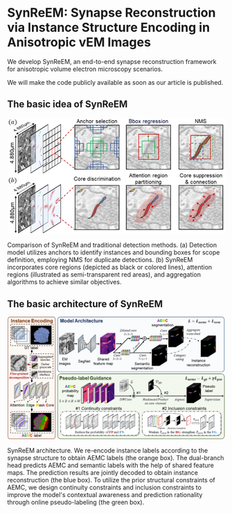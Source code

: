 # SynReEM: Synapse Reconstruction via Instance Structure Encoding in Anisotropic vEM Images

We develop SynReEM, an end-to-end synapse reconstruction framework for anisotropic volume electron microscopy scenarios. 
<br />



We will make the code publicly available as soon as our article is published.


## The basic idea of SynReEM

<div  align="center">    
	<img src="https://github.com/fenglingbai/SynReEM/blob/main/fig/p2_motivation.png" width = "600px" />
</div>

Comparison of SynReEM and traditional detection methods. (a) Detection model utilizes anchors to identify instances and bounding boxes for scope definition, employing NMS for duplicate detections. (b) SynReEM incorporates core regions (depicted as black or colored lines), attention regions (illustrated as semi-transparent red areas), and aggregation algorithms to achieve similar objectives.

## The basic architecture of SynReEM

<div  align="center">    
	<img src="https://github.com/fenglingbai/SynReEM/blob/main/fig/p3_SynReEM.png" width = "600px" />
</div>

SynReEM architecture. We re-encode instance labels according to the synapse structure to obtain AEMC labels (the orange box). The dual-branch head predicts AEMC and semantic labels with the help of shared feature maps. The prediction results are jointly decoded to obtain instance reconstruction (the blue box). To utilize the prior structural constraints of AEMC, we design continuity constraints and inclusion constraints to improve the model's contextual awareness and prediction rationality through online pseudo-labeling (the green box).